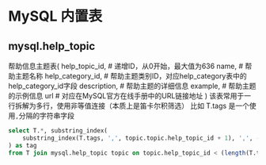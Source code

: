 # MySQL 内置表

## mysql.help_topic
帮助信息主题表(
    help_topic_id,  # 递增ID，从0开始，最大值为636
    name,           # 帮助主题名称
    help_category_id,   # 帮助主题类别ID，对应help_category表中的help_category_id字段
    description,    # 帮助主题的详细信息
    example,        # 帮助主题的示例信息
    url             # 对应在MySQL官方在线手册中的URL链接地址
)
该表常用于一行拆解为多行，使用非等值连接（本质上是笛卡尔积筛选）
比如 T.tags 是一个使用`,`分隔的字符串字段
```sql
select T.*, substring_index(
    substring_index(T.tags, ',', topic.topic.help_topic_id + 1), ',', -1
) as tag
from T join mysql.help_topic topic on topic.help_topic_id < (length(T.tags) - length(replace(T.tags, ',', '')) + 1);
```